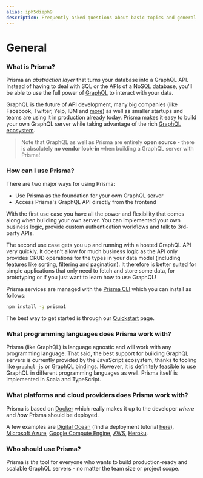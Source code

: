 ```yaml
---
alias: iph5dieph9
description: Frequently asked questions about basic topics and general issues all around Prisma.
---
```


# General

### What is Prisma?

Prisma an _abstraction layer_ that turns your database into a GraphQL API. Instead of having to deal with SQL or the APIs of a NoSQL database, you'll be able to use the full power of [GraphQL](http://graphql.org/) to interact with your data.

GraphQL is the future of API development, many big companies (like Facebook, Twitter, Yelp, IBM and [more](http://graphql.org/users/)) as well as smaller startups and teams are using it in production already today. Prisma makes it easy to build your own GraphQL server while taking advantage of the rich [GraphQL ecosystem](https://www.prismagraphql.com/docs/graphql-ecosystem/).

> Note that GraphQL as well as Prisma are entirely **open source** - there is absolutely **no vendor lock-in** when building a GraphQL server with Prisma!

### How can I use Prisma?

There are two major ways for using Prisma:

- Use Prisma as the foundation for your own GraphQL server
- Access Prisma's GraphQL API directly from the frontend

With the first use case you have all the power and flexibility that comes along when building your own server. You can implemented your own business logic, provide custom authentication workflows and talk to 3rd-party APIs.

The second use case gets you up and running with a hosted GraphQL API very quickly. It doesn't allow for much business logic as the API only provides CRUD operations for the types in your data model (including features like sorting, filtering and pagination). It therefore is better suited for simple applications that only need to fetch and store some data, for prototyping or if you just want to learn how to use GraphQL!

Prisma services are managed with the [Prisma CLI](https://github.com/graphcool/prisma/tree/master/cli) which you can install as follows:

```sh
npm install -g prisma1
```

The best way to get started is through our [Quickstart](https://www.prismagraphql.com/docs/quickstart/) page.

### What programming languages does Prisma work with?

Prisma (like GraphQL) is language agnostic and will work with any programming language. That said, the best support for building GraphQL servers is currently provided by the JavaScript ecosystem, thanks to tooling like `graphql-js` or [GraphQL bindings](https://blog.graph.cool/reusing-composing-graphql-apis-with-graphql-bindings-80a4aa37cff5). However, it is definitely feasible to use GraphQL in different programming languages as well. Prisma itself is implemented in Scala and TypeScript.

### What platforms and cloud providers does Prisma work with?

Prisma is based on [Docker](https://www.docker.com/) which really makes it up to the developer _where_ and _how_ Prisma should be deployed.

A few examples are [Digital Ocean](https://www.digitalocean.com/) (find a deployment tutorial [here](!alias-texoo9aemu)), [Microsoft Azure](https://azure.microsoft.com/en-us/), [Google Compute Engine](https://cloud.google.com/compute/), [AWS](https://aws.amazon.com/), [Heroku](https://www.heroku.com/).

### Who should use Prisma?

Prisma is _the_ tool for everyone who wants to build production-ready and scalable GraphQL servers - no matter the team size or project scope.
